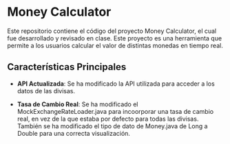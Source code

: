 # Money Calculator

Este repositorio contiene el código del proyecto Money Calculator, el cual fue desarrollado y revisado en clase. Este proyecto es una herramienta que permite a los usuarios calcular el valor de distintas monedas en tiempo real.

## Características Principales

- **API Actualizada**: Se ha modificado la API utilizada para acceder a los datos de las divisas. 
  
- **Tasa de Cambio Real**: Se ha modificado el MockExchangeRateLoader.java para incoorporar una tasa de cambio real, en vez de la que estaba por defecto para todas las divisas. También se ha modificado el tipo de dato de Money.java de Long a Double para una correcta visualización.
